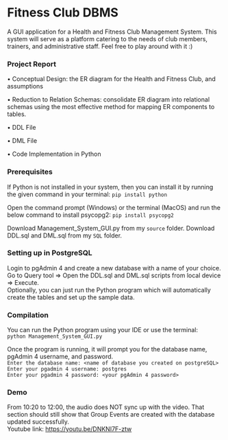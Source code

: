 # Fitness Club DBMS
A GUI application for a Health and Fitness Club Management System.
This system will serve as a platform catering to the needs of club members, trainers, and administrative staff.
Feel free to play around with it :)

### Project Report
• Conceptual Design: the ER diagram for the Health and Fitness Club, and assumptions

• Reduction to Relation Schemas: consolidate ER diagram into relational schemas using the most effective method for mapping ER components to tables.

• DDL File

• DML File

• Code Implementation in Python

### Prerequisites
If Python is not installed in your system, then you can install it by running the given command in your terminal:
```pip install python```

Open the command prompt (Windows) or the terminal (MacOS) and run the below command to install psycopg2:
```pip install psycopg2```

Download Management_System_GUI.py from my ```source``` folder.
Download DDL.sql and DML.sql from my ```SQL``` folder.

### Setting up in PostgreSQL
Login to pgAdmin 4 and create a new database with a name of your choice.\
Go to Query tool => Open the DDL.sql and DML.sql scripts from local device => Execute.\
Optionally, you can just run the Python program which will automatically create the tables and set up the sample data.

### Compilation
You can run the Python program using your IDE or use the terminal:\
```python Management_System_GUI.py```

Once the program is running, it will prompt you for the database name, pgAdmin 4 username, and password.\
```Enter the database name: <name of database you created on postgreSQL>```\
```Enter your pgadmin 4 username: postgres```\
```Enter your pgadmin 4 password: <your pgAdmin 4 password>```

### Demo
From 10:20 to 12:00, the audio does NOT sync up with the video. That section should still show that Group Events are created with the database updated successfully.\
Youtube link: https://youtu.be/DNKNI7F-ztw
